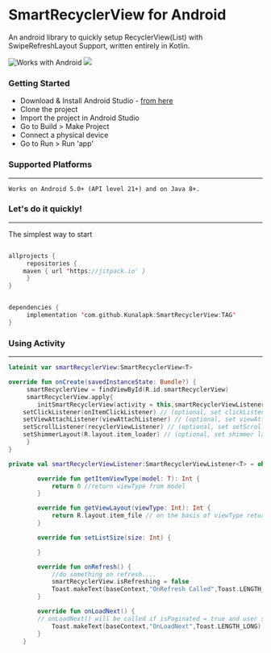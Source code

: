 # SmartRecyclerView for Android
An android library to quickly setup RecyclerView(List) with SwipeRefreshLayout Support, written entirely in Kotlin.

![Works with Android](https://img.shields.io/badge/Works_with-Android-green?style=flat-square)
[![](https://jitpack.io/v/Kunalapk/SmartRecyclerView.svg)](https://jitpack.io/#Kunalapk/SmartRecyclerView)

### Getting Started

- Download & Install Android Studio - [from here](https://developer.android.com/studio/)
- Clone the project
- Import the project in Android Studio
- Go to Build > Make Project
- Connect a physical device
- Go to Run > Run 'app'

### Supported Platforms
-----------------------
```
Works on Android 5.0+ (API level 21+) and on Java 8+.
```

### Let's do it quickly!
---------------------------
The simplest way to start

```kotlin

allprojects {
     repositories {
	maven { url 'https://jitpack.io' }
     }
}


dependencies {
     implementation 'com.github.Kunalapk:SmartRecyclerView:TAG'
}
```

### Using Activity
---------------------------

```kotlin
lateinit var smartRecyclerView:SmartRecyclerView<T>
```

```kotlin
override fun onCreate(savedInstanceState: Bundle?) {
     smartRecyclerView = findViewById(R.id.smartRecyclerView)
     smartRecyclerView.apply{
     	initSmartRecyclerView(activity = this,smartRecyclerViewListener = smartRecyclerViewListener,isPaginated = true)
	setClickListener(onItemClickListener) // (optional, set clickListener on recyclerview items)
	setViewAttachListener(viewAttachListener) // (optional, set viewAttachListener on recyclerview items)
	setScrollListener(recyclerViewListener) // (optional, set setScrollListener on recyclerview items)
	setShimmerLayout(R.layout.item_loader) // (optional, set shimmer layout while user waits for the data to load)
     }
}

```

```kotlin
private val smartRecyclerViewListener:SmartRecyclerViewListener<T> = object:SmartRecyclerViewListener<T>{

        override fun getItemViewType(model: T): Int {
            return 0 //return viewType from model
        }

        override fun getViewLayout(viewType: Int): Int {
            return R.layout.item_file // on the basis of viewType return the layout you want for the recyclerview item.
        }

        override fun setListSize(size: Int) {

        }

        override fun onRefresh() {
            //do something on refresh....
            smartRecyclerView.isRefreshing = false
            Toast.makeText(baseContext,"OnRefresh Called",Toast.LENGTH_LONG).show()
        }

        override fun onLoadNext() {
	    // onLoadNext() will be called if isPaginated = true and user scrolls to bottom or the smartRecyclerView.
            Toast.makeText(baseContext,"OnLoadNext",Toast.LENGTH_LONG).show()
        }
    }
```
